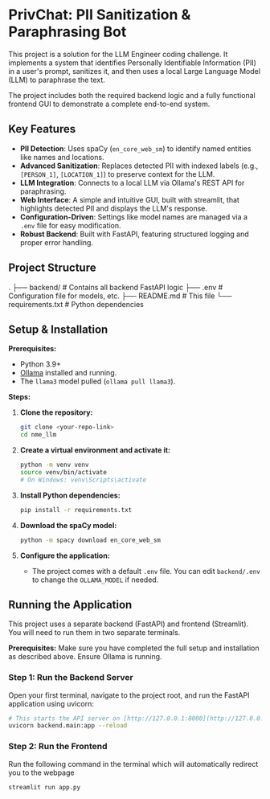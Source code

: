 # PrivChat: PII Sanitization & Paraphrasing Bot

This project is a solution for the LLM Engineer coding challenge. It implements a system that identifies Personally Identifiable Information (PII) in a user's prompt, sanitizes it, and then uses a local Large Language Model (LLM) to paraphrase the text.

The project includes both the required backend logic and a fully functional frontend GUI to demonstrate a complete end-to-end system.

## Key Features

- **PII Detection**: Uses spaCy (`en_core_web_sm`) to identify named entities like names and locations.
- **Advanced Sanitization**: Replaces detected PII with indexed labels (e.g., `[PERSON_1]`, `[LOCATION_1]`) to preserve context for the LLM.
- **LLM Integration**: Connects to a local LLM via Ollama's REST API for paraphrasing.
- **Web Interface**: A simple and intuitive GUI, built with streamlit, that highlights detected PII and displays the LLM's response.
- **Configuration-Driven**: Settings like model names are managed via a `.env` file for easy modification.
- **Robust Backend**: Built with FastAPI, featuring structured logging and proper error handling.

## Project Structure
.
├── backend/        # Contains all backend FastAPI logic
├── .env            # Configuration file for models, etc.
├── README.md       # This file
└── requirements.txt  # Python dependencies

## Setup & Installation

**Prerequisites:**
- Python 3.9+
- [Ollama](https://ollama.com/) installed and running.
- The `llama3` model pulled (`ollama pull llama3`).

**Steps:**

1.  **Clone the repository:**
    ```bash
    git clone <your-repo-link>
    cd nme_llm
    ```

2.  **Create a virtual environment and activate it:**
    ```bash
    python -m venv venv
    source venv/bin/activate
    # On Windows: venv\Scripts\activate
    ```

3.  **Install Python dependencies:**
    ```bash
    pip install -r requirements.txt
    ```

4.  **Download the spaCy model:**
    ```bash
    python -m spacy download en_core_web_sm
    ```

5.  **Configure the application:**
    - The project comes with a default `.env` file. You can edit `backend/.env` to change the `OLLAMA_MODEL` if needed.

## Running the Application

This project uses a separate backend (FastAPI) and frontend (Streamlit). You will need to run them in two separate terminals.

**Prerequisites:** Make sure you have completed the full setup and installation as described above. Ensure Ollama is running.

### Step 1: Run the Backend Server

Open your first terminal, navigate to the project root, and run the FastAPI application using uvicorn:

```bash
# This starts the API server on [http://127.0.0.1:8000](http://127.0.0.1:8000)
uvicorn backend.main:app --reload
```

### Step 2: Run the Frontend

Run the following command in the terminal which will automatically redirect you to the webpage

```bash
streamlit run app.py
```
